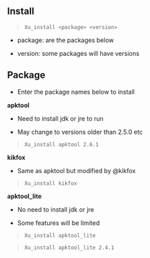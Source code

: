 **Install**
---

> `Xu_install <package> <version>`

- package: are the packages below 

- version: some packages will have versions

**Package**
---

- Enter the package names below to install

**apktool**

- Need to install jdk or jre to run

- May change to versions older than 2.5.0 etc

> `Xu_install apktool 2.6.1`

**kikfox**

- Same as apktool but modified by @kikfox

> `Xu_install kikfox`

**apktool_lite**

- No need to install jdk or jre

- Some features will be limited

> `Xu_install apktool_lite`

> `Xu_install apktool_lite 2.4.1`



